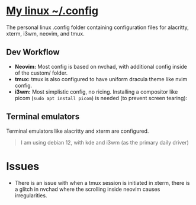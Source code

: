# [My linux ~/.config](https://www.ammarakram.com/)

The personal linux .config folder containing configuration files for alacritty, xterm, i3wm, neovim, and tmux.

## Dev Workflow

- **Neovim:** Most config is based on nvchad, with additional config inside of the custom/ folder.
- **tmux:** tmux is also configured to have uniform dracula theme like nvim config.
- **i3wm:** Most simplistic config, no ricing. Installing a compositor like picom (`sudo apt install picom`) is needed (to prevent screen tearing):

## Terminal emulators

Terminal emulators like alacritty and xterm are configured.

> I am using debian 12, with kde and i3wm (as the primary daily driver)

# Issues

- There is an issue with when a tmux session is initiated in xterm, there is a glitch in nvchad where the scrolling inside neovim causes irregularities.
